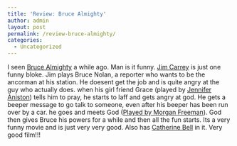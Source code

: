 ```yaml
---
title: 'Review: Bruce Almighty'
author: admin
layout: post
permalink: /review-bruce-almighty/
categories:
  - Uncategorized
---
```

I seen [Bruce Almighty][1] a while ago. Man is it funny. [Jim Carrey][2] is just one funny bloke. Jim plays Bruce Nolan, a reporter who wants to be the ancorman at his station. He doesent get the job and is quite angry at the guy who actually does. when his girl friend Grace (played by [Jennifer Aniston][3]) tells him to pray, he starts to laff and gets angry at god. He gets a beeper message to go talk to someone, even after his beeper has been run over by a car. he goes and meets God ([Played by Morgan Freeman][4]). God then gives Bruce his powers for a while and then all the fun starts. Its a very funny movie and is just very very good. Also has [Catherine Bell][5] in it. Very good film!!!

 [1]: http://us.imdb.com/Title?0315327
 [2]: http://us.imdb.com/Name?Carrey,%20Jim
 [3]: http://us.imdb.com/Name?Aniston,%20Jennifer
 [4]: http://us.imdb.com/Name?Freeman,%20Morgan
 [5]: http://us.imdb.com/Name?Bell,%20Catherine
